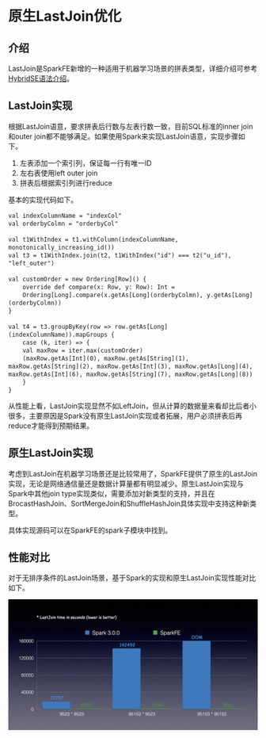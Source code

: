 # 原生LastJoin优化

## 介绍

LastJoin是SparkFE新增的一种适用于机器学习场景的拼表类型，详细介绍可参考[HybridSE语法介绍](../../hybridse/language_guide/)。

## LastJoin实现

根据LastJoin语意，要求拼表后行数与左表行数一致，目前SQL标准的inner join和outer join都不能够满足。如果使用Spark来实现LastJoin语意，实现步骤如下。

1. 左表添加一个索引列，保证每一行有唯一ID
2. 左右表使用left outer join
3. 拼表后根据索引列进行reduce

基本的实现代码如下。

```
val indexColumnName = "indexCol"
val orderbyColmn = "orderbyCol"

val t1WithIndex = t1.withColumn(indexColumnName, monotonically_increasing_id())
val t3 = t1WithIndex.join(t2, t1WithIndex("id") === t2("u_id"), "left_outer")

val customOrder = new Ordering[Row]() {
    override def compare(x: Row, y: Row): Int =
    Ordering[Long].compare(x.getAs[Long](orderbyColmn), y.getAs[Long](orderbyColmn))
}

val t4 = t3.groupByKey(row => row.getAs[Long](indexColumnName)).mapGroups {
    case (k, iter) => {
    val maxRow = iter.max(customOrder)
    (maxRow.getAs[Int](0), maxRow.getAs[String](1), maxRow.getAs[String](2), maxRow.getAs[Int](3), maxRow.getAs[Long](4), maxRow.getAs[Int](6), maxRow.getAs[String](7), maxRow.getAs[Long](8))
    }
}
```

从性能上看，LastJoin实现显然不如LeftJoin，但从计算的数据量来看却比后者小很多，主要原因是Spark没有原生LastJoin实现或者拓展，用户必须拼表后再reduce才能得到预期结果。

## 原生LastJoin实现

考虑到LastJoin在机器学习场景还是比较常用了，SparkFE提供了原生的LastJoin实现，无论是网络通信量还是数据计算量都有明显减少。原生LastJoin实现与Spark中其他join type实现类似，需要添加对新类型的支持，并且在BrocastHashJoin、SortMergeJoin和ShuffleHashJoin具体实现中支持这种新类型。

具体实现源码可以在SparkFE的spark子模块中找到。

## 性能对比

对于无排序条件的LastJoin场景，基于Spark的实现和原生LastJoin实现性能对比如下。

![](../image/../images/native_lastjoin_benchmark.png)
